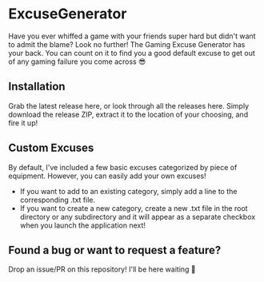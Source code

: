 # ExcuseGenerator

Have you ever whiffed a game with your friends super hard but didn't want to admit the blame? Look no further! The Gaming Excuse Generator has your back. You can count on it to find you a good default excuse to get out of any gaming failure you come across 😎

## Installation

Grab the latest release here, or look through all the releases here. Simply download the release ZIP, extract it to the location of your choosing, and fire it up!

## Custom Excuses

By default, I've included a few basic excuses categorized by piece of equipment. However, you can easily add your own excuses!
- If you want to add to an existing category, simply add a line to the corresponding .txt file.
- If you want to create a new category, create a new .txt file in the root directory or any subdirectory and it will appear as a separate checkbox when you launch the application next!

## Found a bug or want to request a feature?

Drop an issue/PR on this repository! I'll be here waiting 🌚
